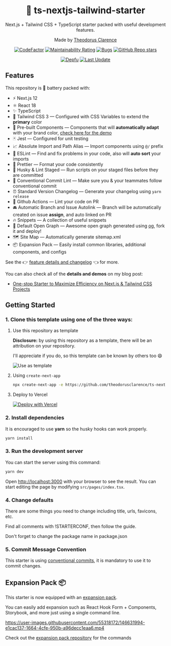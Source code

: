 <div align="center">
  <h1>🔋 ts-nextjs-tailwind-starter</h1>
  <p>Next.js + Tailwind CSS + TypeScript starter packed with useful development features.</p>
  <p>Made by <a href="https://theodorusclarence.com">Theodorus Clarence</a></p>
  
  
  [![CodeFactor](https://www.codefactor.io/repository/github/theodorusclarence/ts-nextjs-tailwind-starter/badge/main)](https://www.codefactor.io/repository/github/theodorusclarence/ts-nextjs-tailwind-starter/overview/main)
  [![Maintainability Rating](https://sonarcloud.io/api/project_badges/measure?project=theodorusclarence_ts-nextjs-tailwind-starter&metric=sqale_rating)](https://sonarcloud.io/dashboard?id=theodorusclarence_ts-nextjs-tailwind-starter)
  [![Bugs](https://sonarcloud.io/api/project_badges/measure?project=theodorusclarence_ts-nextjs-tailwind-starter&metric=bugs)](https://sonarcloud.io/dashboard?id=theodorusclarence_ts-nextjs-tailwind-starter)
  [![GitHub Repo stars](https://img.shields.io/github/stars/theodorusclarence/ts-nextjs-tailwind-starter)](https://github.com/theodorusclarence/ts-nextjs-tailwind-starter/stargazers)
  
  [![Depfu](https://badges.depfu.com/badges/fc6e730632ab9dacaf7df478a08684a7/overview.svg)](https://depfu.com/github/theodorusclarence/ts-nextjs-tailwind-starter?project_id=30160)
  [![Last Update](https://img.shields.io/badge/deps%20update-every%20sunday-blue.svg)](https://shields.io/)
</div>

## Features

This repository is 🔋 battery packed with:

-   ⚡️ Next.js 12
-   ⚛️ React 18
-   ✨ TypeScript
-   💨 Tailwind CSS 3 — Configured with CSS Variables to extend the **primary** color
-   💎 Pre-built Components — Components that will **automatically adapt** with your brand color, [check here for the demo](https://tsnext-tw.thcl.dev/components)
-   🃏 Jest — Configured for unit testing
-   📈 Absolute Import and Path Alias — Import components using `@/` prefix
-   📏 ESLint — Find and fix problems in your code, also will **auto sort** your imports
-   💖 Prettier — Format your code consistently
-   🐶 Husky & Lint Staged — Run scripts on your staged files before they are committed
-   🤖 Conventional Commit Lint — Make sure you & your teammates follow conventional commit
-   ⏰ Standard Version Changelog — Generate your changelog using `yarn release`
-   👷 Github Actions — Lint your code on PR
-   🚘 Automatic Branch and Issue Autolink — Branch will be automatically created on issue **assign**, and auto linked on PR
-   🔥 Snippets — A collection of useful snippets
-   👀 Default Open Graph — Awesome open graph generated using [og](https://github.com/theodorusclarence/og), fork it and deploy!
-   🗺 Site Map — Automatically generate sitemap.xml
-   📦 Expansion Pack — Easily install common libraries, additional components, and configs

See the 👉 [feature details and changelog](https://github.com/theodorusclarence/ts-nextjs-tailwind-starter/blob/main/CHANGELOG.md) 👈 for more.

You can also check all of the **details and demos** on my blog post:

-   [One-stop Starter to Maximize Efficiency on Next.js & Tailwind CSS Projects](https://theodorusclarence.com/blog/one-stop-starter)

## Getting Started

### 1. Clone this template using one of the three ways:

1. Use this repository as template

    **Disclosure:** by using this repository as a template, there will be an attribution on your repository.

    I'll appreciate if you do, so this template can be known by others too 😄

    ![Use as template](https://user-images.githubusercontent.com/55318172/129183039-1a61e68d-dd90-4548-9489-7b3ccbb35810.png)

2. Using `create-next-app`

    ```bash
    npx create-next-app -e https://github.com/theodorusclarence/ts-nextjs-tailwind-starter project-name
    ```

3. Deploy to Vercel

    [![Deploy with Vercel](https://vercel.com/button)](https://vercel.com/new/git/external?repository-url=https%3A%2F%2Fgithub.com%2Ftheodorusclarence%2Fts-nextjs-tailwind-starter)

### 2. Install dependencies

It is encouraged to use **yarn** so the husky hooks can work properly.

```bash
yarn install
```

### 3. Run the development server

You can start the server using this command:

```bash
yarn dev
```

Open [http://localhost:3000](http://localhost:3000) with your browser to see the result. You can start editing the page by modifying `src/pages/index.tsx`.

### 4. Change defaults

There are some things you need to change including title, urls, favicons, etc.

Find all comments with !STARTERCONF, then follow the guide.

Don't forget to change the package name in package.json

### 5. Commit Message Convention

This starter is using [conventional commits](https://www.conventionalcommits.org/en/v1.0.0/), it is mandatory to use it to commit changes.

## Expansion Pack 📦

This starter is now equipped with an [expansion pack](https://github.com/theodorusclarence/expansion-pack).

You can easily add expansion such as React Hook Form + Components, Storybook, and more just using a single command line.

https://user-images.githubusercontent.com/55318172/146631994-e1cac137-1664-4cfe-950b-a96decc1eaa6.mp4

Check out the [expansion pack repository](https://github.com/theodorusclarence/expansion-pack) for the commands
